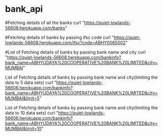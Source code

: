 # bank_api

#Fetching details of all the banks
curl "https://quiet-lowlands-56608.herokuapp.com/banks"


#Fetching details of banks by passing ifsc code
curl "https://quiet-lowlands-56608.herokuapp.com/ifsc?code=ABHY0065002"


#List of Fetching details of banks by passing bank name and city
curl "https://quiet-lowlands-56608.herokuapp.com/bankinfo?bank_name=ABHYUDAYA%20COOPERATIVE%20BANK%20LIMITED&city=MUMBAI"


List of Fetching details of banks by passing bank name and city(limiting the data to 5 data sets)
curl "https://quiet-lowlands-56608.herokuapp.com/bankinfo?bank_name=ABHYUDAYA%20COOPERATIVE%20BANK%20LIMITED&city=MUMBAI&limit=5"


List of Fetching details of banks by passing bank name and city(limiting the data to 10 data sets)
curl "https://quiet-lowlands-56608.herokuapp.com/bankinfo?bank_name=ABHYUDAYA%20COOPERATIVE%20BANK%20LIMITED&city=MUMBAI&limit=10"
